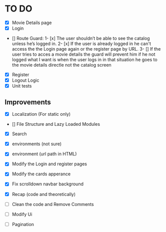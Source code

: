 # TO DO

- [x] Movie Details page
- [x] Login
- [] Route Guard: 
    1- [x] The user shouldn’t be able to see the catalog unless he’s logged in.
    2- [x] If the user is already logged in he can't access the the Login page again or the register page
          by URL.
    3- [] If the user tries to acces a movie details the guard will prevent him if he not logged 
         what I want is when the user logs in in that situation he goes to the movie details directle not the catalog screen 
    
- [x] Register
- [x] Logout Logic
- [x] Unit tests

## Improvements

- [x] Localization (For static only)
- [] File Structure and Lazy Loaded Modules
- [x] Search
- [x] environments (not sure)
- [x] environment (url path in HTML)
- [x] Modify the Login and register pages
- [x] Modify the cards apperance
- [x] Fix scrolldown navbar background
- [x] Recap (code and theoretically)
- [ ] Clean the code and Remove Comments
- [ ] Modify Ui
- [ ] Pagination



